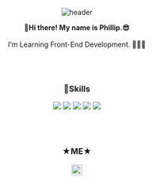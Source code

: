 <div align=center>
  
  ![header](https://capsule-render.vercel.app/api?type=waving&color=gradient&height=250&section=header&text=Welcome!&fontSize=70&fontAlignY=50&animation=twinkling)
  
  <b>
    👋Hi there! My name is Phillip.😎 <br/><br/>
  </b>
    I’m Learning Front-End Development. 🧑🏻‍💻<br/>
  
  <br/><br/>
  
  
  <h3> 📖Skills </h3>
  <img src="https://img.shields.io/badge/html5-E34F26?style=flat-square&logo=Html5&logoColor=white"/>
  <img src="https://img.shields.io/badge/css3-512BD4?style=flat-square&logo=Css3&logoColor=white"/>
  <img src="https://img.shields.io/badge/javascript-F7DF1E?style=flat-square&logo=Javascript&logoColor=white"/>
  <img src="https://img.shields.io/badge/react-61DAFB?style=flat-square&logo=React&logoColor=white"/>
  <img src="https://img.shields.io/badge/java-007396?style=flat-square&logo=java&logoColor=white"/>
  
  <br/><br/>
  
  <h3>★ME★</h3>
<a href="https://www.instagram.com/wusi_univ/">
  <img align="middle" alt="Abhishek's Instagram" width="22px" src="https://raw.githubusercontent.com/hussainweb/hussainweb/main/icons/instagram.png" />
</a>
  
</div>
